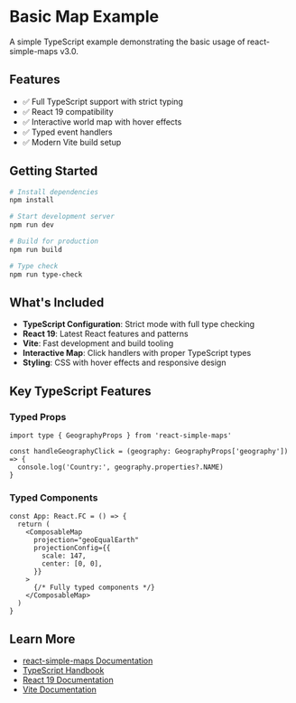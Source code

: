 # Basic Map Example

A simple TypeScript example demonstrating the basic usage of react-simple-maps v3.0.

## Features

- ✅ Full TypeScript support with strict typing
- ✅ React 19 compatibility
- ✅ Interactive world map with hover effects
- ✅ Typed event handlers
- ✅ Modern Vite build setup

## Getting Started

```bash
# Install dependencies
npm install

# Start development server
npm run dev

# Build for production
npm run build

# Type check
npm run type-check
```

## What's Included

- **TypeScript Configuration**: Strict mode with full type checking
- **React 19**: Latest React features and patterns
- **Vite**: Fast development and build tooling
- **Interactive Map**: Click handlers with proper TypeScript types
- **Styling**: CSS with hover effects and responsive design

## Key TypeScript Features

### Typed Props
```tsx
import type { GeographyProps } from 'react-simple-maps'

const handleGeographyClick = (geography: GeographyProps['geography']) => {
  console.log('Country:', geography.properties?.NAME)
}
```

### Typed Components
```tsx
const App: React.FC = () => {
  return (
    <ComposableMap
      projection="geoEqualEarth"
      projectionConfig={{
        scale: 147,
        center: [0, 0],
      }}
    >
      {/* Fully typed components */}
    </ComposableMap>
  )
}
```

## Learn More

- [react-simple-maps Documentation](https://www.react-simple-maps.io/)
- [TypeScript Handbook](https://www.typescriptlang.org/docs/)
- [React 19 Documentation](https://react.dev/)
- [Vite Documentation](https://vitejs.dev/)
